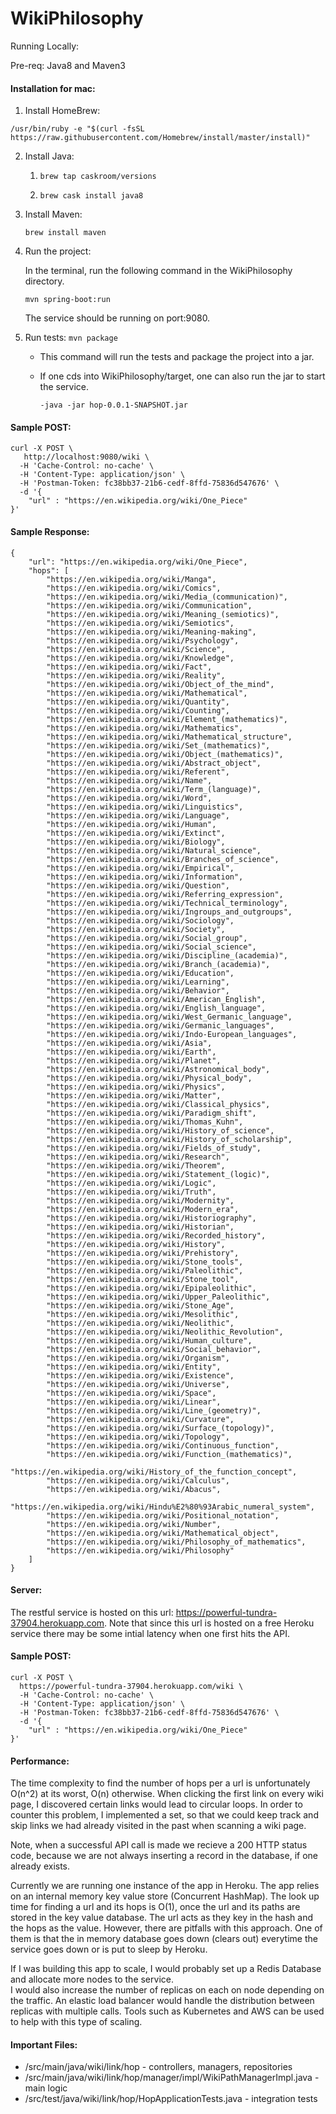 # WikiPhilosophy

Running Locally:

Pre-req: Java8 and Maven3

#### Installation for mac:

1. Install HomeBrew:
```
/usr/bin/ruby -e "$(curl -fsSL https://raw.githubusercontent.com/Homebrew/install/master/install)"
```

2. Install Java:

  	1. ```brew tap caskroom/versions```
  
  	2. ```brew cask install java8```
  
3. Install Maven: 

	```brew install maven```
	
4. Run the project:

	In the terminal, run the following command in the WikiPhilosophy directory.

	```mvn spring-boot:run```

	The service should be running on port:9080.

5. Run tests: ```mvn package```

   * This command will run the tests and package the project into a jar.

   * If one cds into WikiPhilosophy/target, one can also run the jar to start the service.

     ```-java -jar hop-0.0.1-SNAPSHOT.jar```

#### Sample POST:

```
curl -X POST \
   http://localhost:9080/wiki \
  -H 'Cache-Control: no-cache' \
  -H 'Content-Type: application/json' \
  -H 'Postman-Token: fc38bb37-21b6-cedf-8ffd-75836d547676' \
  -d '{
	"url" : "https://en.wikipedia.org/wiki/One_Piece"
}'
```

#### Sample Response:
```
{
    "url": "https://en.wikipedia.org/wiki/One_Piece",
    "hops": [
        "https://en.wikipedia.org/wiki/Manga",
        "https://en.wikipedia.org/wiki/Comics",
        "https://en.wikipedia.org/wiki/Media_(communication)",
        "https://en.wikipedia.org/wiki/Communication",
        "https://en.wikipedia.org/wiki/Meaning_(semiotics)",
        "https://en.wikipedia.org/wiki/Semiotics",
        "https://en.wikipedia.org/wiki/Meaning-making",
        "https://en.wikipedia.org/wiki/Psychology",
        "https://en.wikipedia.org/wiki/Science",
        "https://en.wikipedia.org/wiki/Knowledge",
        "https://en.wikipedia.org/wiki/Fact",
        "https://en.wikipedia.org/wiki/Reality",
        "https://en.wikipedia.org/wiki/Object_of_the_mind",
        "https://en.wikipedia.org/wiki/Mathematical",
        "https://en.wikipedia.org/wiki/Quantity",
        "https://en.wikipedia.org/wiki/Counting",
        "https://en.wikipedia.org/wiki/Element_(mathematics)",
        "https://en.wikipedia.org/wiki/Mathematics",
        "https://en.wikipedia.org/wiki/Mathematical_structure",
        "https://en.wikipedia.org/wiki/Set_(mathematics)",
        "https://en.wikipedia.org/wiki/Object_(mathematics)",
        "https://en.wikipedia.org/wiki/Abstract_object",
        "https://en.wikipedia.org/wiki/Referent",
        "https://en.wikipedia.org/wiki/Name",
        "https://en.wikipedia.org/wiki/Term_(language)",
        "https://en.wikipedia.org/wiki/Word",
        "https://en.wikipedia.org/wiki/Linguistics",
        "https://en.wikipedia.org/wiki/Language",
        "https://en.wikipedia.org/wiki/Human",
        "https://en.wikipedia.org/wiki/Extinct",
        "https://en.wikipedia.org/wiki/Biology",
        "https://en.wikipedia.org/wiki/Natural_science",
        "https://en.wikipedia.org/wiki/Branches_of_science",
        "https://en.wikipedia.org/wiki/Empirical",
        "https://en.wikipedia.org/wiki/Information",
        "https://en.wikipedia.org/wiki/Question",
        "https://en.wikipedia.org/wiki/Referring_expression",
        "https://en.wikipedia.org/wiki/Technical_terminology",
        "https://en.wikipedia.org/wiki/Ingroups_and_outgroups",
        "https://en.wikipedia.org/wiki/Sociology",
        "https://en.wikipedia.org/wiki/Society",
        "https://en.wikipedia.org/wiki/Social_group",
        "https://en.wikipedia.org/wiki/Social_science",
        "https://en.wikipedia.org/wiki/Discipline_(academia)",
        "https://en.wikipedia.org/wiki/Branch_(academia)",
        "https://en.wikipedia.org/wiki/Education",
        "https://en.wikipedia.org/wiki/Learning",
        "https://en.wikipedia.org/wiki/Behavior",
        "https://en.wikipedia.org/wiki/American_English",
        "https://en.wikipedia.org/wiki/English_language",
        "https://en.wikipedia.org/wiki/West_Germanic_language",
        "https://en.wikipedia.org/wiki/Germanic_languages",
        "https://en.wikipedia.org/wiki/Indo-European_languages",
        "https://en.wikipedia.org/wiki/Asia",
        "https://en.wikipedia.org/wiki/Earth",
        "https://en.wikipedia.org/wiki/Planet",
        "https://en.wikipedia.org/wiki/Astronomical_body",
        "https://en.wikipedia.org/wiki/Physical_body",
        "https://en.wikipedia.org/wiki/Physics",
        "https://en.wikipedia.org/wiki/Matter",
        "https://en.wikipedia.org/wiki/Classical_physics",
        "https://en.wikipedia.org/wiki/Paradigm_shift",
        "https://en.wikipedia.org/wiki/Thomas_Kuhn",
        "https://en.wikipedia.org/wiki/History_of_science",
        "https://en.wikipedia.org/wiki/History_of_scholarship",
        "https://en.wikipedia.org/wiki/Fields_of_study",
        "https://en.wikipedia.org/wiki/Research",
        "https://en.wikipedia.org/wiki/Theorem",
        "https://en.wikipedia.org/wiki/Statement_(logic)",
        "https://en.wikipedia.org/wiki/Logic",
        "https://en.wikipedia.org/wiki/Truth",
        "https://en.wikipedia.org/wiki/Modernity",
        "https://en.wikipedia.org/wiki/Modern_era",
        "https://en.wikipedia.org/wiki/Historiography",
        "https://en.wikipedia.org/wiki/Historian",
        "https://en.wikipedia.org/wiki/Recorded_history",
        "https://en.wikipedia.org/wiki/History",
        "https://en.wikipedia.org/wiki/Prehistory",
        "https://en.wikipedia.org/wiki/Stone_tools",
        "https://en.wikipedia.org/wiki/Paleolithic",
        "https://en.wikipedia.org/wiki/Stone_tool",
        "https://en.wikipedia.org/wiki/Epipaleolithic",
        "https://en.wikipedia.org/wiki/Upper_Paleolithic",
        "https://en.wikipedia.org/wiki/Stone_Age",
        "https://en.wikipedia.org/wiki/Mesolithic",
        "https://en.wikipedia.org/wiki/Neolithic",
        "https://en.wikipedia.org/wiki/Neolithic_Revolution",
        "https://en.wikipedia.org/wiki/Human_culture",
        "https://en.wikipedia.org/wiki/Social_behavior",
        "https://en.wikipedia.org/wiki/Organism",
        "https://en.wikipedia.org/wiki/Entity",
        "https://en.wikipedia.org/wiki/Existence",
        "https://en.wikipedia.org/wiki/Universe",
        "https://en.wikipedia.org/wiki/Space",
        "https://en.wikipedia.org/wiki/Linear",
        "https://en.wikipedia.org/wiki/Line_(geometry)",
        "https://en.wikipedia.org/wiki/Curvature",
        "https://en.wikipedia.org/wiki/Surface_(topology)",
        "https://en.wikipedia.org/wiki/Topology",
        "https://en.wikipedia.org/wiki/Continuous_function",
        "https://en.wikipedia.org/wiki/Function_(mathematics)",
        "https://en.wikipedia.org/wiki/History_of_the_function_concept",
        "https://en.wikipedia.org/wiki/Calculus",
        "https://en.wikipedia.org/wiki/Abacus",
        "https://en.wikipedia.org/wiki/Hindu%E2%80%93Arabic_numeral_system",
        "https://en.wikipedia.org/wiki/Positional_notation",
        "https://en.wikipedia.org/wiki/Number",
        "https://en.wikipedia.org/wiki/Mathematical_object",
        "https://en.wikipedia.org/wiki/Philosophy_of_mathematics",
        "https://en.wikipedia.org/wiki/Philosophy"
    ]
}
```

#### Server:

The restful service is hosted on this url: https://powerful-tundra-37904.herokuapp.com. 
Note that since this url is hosted on a free Heroku service there may be some intial latency when one first hits the API.

#### Sample POST:

```
curl -X POST \
  https://powerful-tundra-37904.herokuapp.com/wiki \
  -H 'Cache-Control: no-cache' \
  -H 'Content-Type: application/json' \
  -H 'Postman-Token: fc38bb37-21b6-cedf-8ffd-75836d547676' \
  -d '{
	"url" : "https://en.wikipedia.org/wiki/One_Piece"
}'
```

#### Performance:

The time complexity to find the number of hops per a url is unfortunately O(n^2) at its worst, O(n) otherwise. When clicking the first link on every wiki page, I discovered certain links would lead to circular loops. In order to counter this problem, I implemented a set, so that we could keep track and skip links we had already visited in the past when scanning a wiki page.

Note, when a successful API call is made we recieve a 200 HTTP status code, because we are not always inserting a record in the database, if one already exists.

Currently we are running one instance of the app in Heroku. The app relies on an internal memory key value store (Concurrent HashMap). 
The look up time for finding a url and its hops is O(1), once the url and its paths are stored in the key value database. The url acts as they key in the hash and the hops as the value. 
However, there are pitfalls with this approach. One of them is that the in memory database goes down (clears out) everytime the service goes down or is put to sleep by Heroku.

If I was building this app to scale, I would probably set up a Redis Database and allocate more nodes to the service.  
I would also increase the number of replicas on each on node depending on the traffic. An elastic load balancer would handle the distribution between replicas with multiple calls. Tools such as Kubernetes and AWS can be used to help with this type of scaling. 

#### Important Files:

* /src/main/java/wiki/link/hop - controllers, managers, repositories
* /src/main/java/wiki/link/hop/manager/impl/WikiPathManagerImpl.java - main logic
* /src/test/java/wiki/link/hop/HopApplicationTests.java - integration tests
